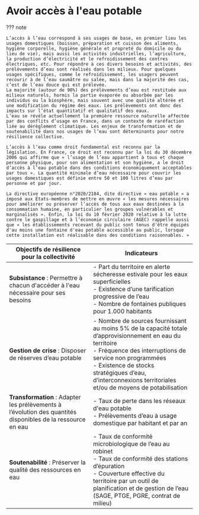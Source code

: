 # Avoir accès à l'eau potable

??? note

    L’accès à l’eau correspond à ses usages de base, en premier lieu les usages domestiques (boisson, préparation et cuisson des aliments, hygiène corporelle, hygiène générale et propreté du domicile ou du lieu de vie), mais aussi les activités industrielles, l’agriculture, la production d’électricité et le refroidissement des centres électriques, etc. Pour répondre à ces divers besoins et activités, des prélèvements d’eau sont réalisés dans les milieux. Pour quelques usages spécifiques, comme le refroidissement, les usagers peuvent recourir à de l’eau saumâtre ou salée, mais dans la majorité des cas, c’est de l’eau douce qui est prélevée.
    La majorité (autour de 90%) des prélèvements d’eau est restituée aux milieux naturels, hormis la partie évaporée ou absorbée par les individus ou la biosphère, mais souvent avec une qualité altérée et une modification du régime des eaux. Les prélèvements ont donc des impacts sur l’état quantitatif et qualitatif des eaux.
    L’eau se révèle actuellement la première ressource naturelle affectée par des conflits d’usage en France, dans un contexte de raréfaction liée au dérèglement climatique. Les enjeux de transformation et de soutenabilité dans nos usages de l’eau sont déterminants pour notre résilience collective. 
    
    L’accès à l’eau comme droit fondamental est reconnu par la législation. En France, ce droit est reconnu par la loi du 30 décembre 2006 qui affirme que « l’usage de l’eau appartient à tous et chaque personne physique, pour son alimentation et son hygiène, a le droit d’accès à l’eau potable dans des conditions économiquement acceptables par tous ». La quantité minimale d’eau nécessaire pour couvrir les usages domestiques est définie entre 50 et 100 litres d’eau par personne et par jour.
    
    La directive européenne n°2020/2184, dite directive « eau potable » a imposé aux États-membres de mettre en œuvre « les mesures nécessaires pour améliorer ou préserver l’accès de tous aux eaux destinées à la consommation humaine, en particulier les groupes vulnérables et marginalisés ». Enfin, la loi du 10 février 2020 relative à la lutte contre le gaspillage et à l’économie circulaire (AGEC) rappelle aussi que « les établissements recevant du public sont tenus d'être équipés d'au moins une fontaine d'eau potable accessible au public, lorsque cette installation est réalisable dans des conditions raisonnables. »
| **Objectifs de résilience pour la collectivité**                                | **Indicateurs**                                                                                                                                                              |
|--------------------------------------------------------------------------------|---------------------------------------------------------------------------------------------------------------------------------------------------------------------------|
| **Subsistance** : Permettre à chacun d'accéder à l'eau nécessaire pour ses besoins | - Part du territoire en alerte sécheresse estivale pour les eaux superficielles<br>- Existence d’une tarification progressive de l’eau<br>- Nombre de fontaines publiques pour 1.000 habitants |
| **Gestion de crise** : Disposer de réserves d’eau potable                      | - Nombre de sources fournissant au moins 5% de la capacité totale d’approvisionnement en eau du territoire<br>- Fréquence des interruptions de service non programmées<br>- Existence de stocks stratégiques d’eau, d’interconnexions territoriales et/ou de moyens de potabilisation |
| **Transformation** : Adapter les prélèvements à l’évolution des quantités disponibles de la ressource en eau | - Taux de perte dans les réseaux d'eau potable<br>- Prélèvements d’eau à usage domestique par habitant et par an                                                                                    |
| **Soutenabilité** : Préserver la qualité des ressources en eau                 | - Taux de conformité microbiologique de l’eau au robinet<br>- Taux de conformité des stations d’épuration<br>- Couverture effective du territoire par un outil de planification et de gestion de l’eau (SAGE, PTGE, PGRE, contrat de milieu) |



